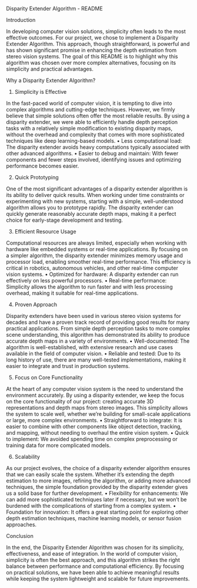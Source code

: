 Disparity Extender Algorithm - README

Introduction

In developing computer vision solutions, simplicity often leads to the most effective outcomes. For our project, we chose to implement a Disparity Extender Algorithm. This approach, though straightforward, is powerful and has shown significant promise in enhancing the depth estimation from stereo vision systems. The goal of this README is to highlight why this algorithm was chosen over more complex alternatives, focusing on its simplicity and practical advantages.

Why a Disparity Extender Algorithm?

1. Simplicity is Effective

In the fast-paced world of computer vision, it is tempting to dive into complex algorithms and cutting-edge techniques. However, we firmly believe that simple solutions often offer the most reliable results. By using a disparity extender, we were able to efficiently handle depth perception tasks with a relatively simple modification to existing disparity maps, without the overhead and complexity that comes with more sophisticated techniques like deep learning-based models.
	•	Less computational load: The disparity extender avoids heavy computations typically associated with other advanced algorithms.
	•	Easier to debug and maintain: With fewer components and fewer steps involved, identifying issues and optimizing performance becomes easier.

2. Quick Prototyping

One of the most significant advantages of a disparity extender algorithm is its ability to deliver quick results. When working under time constraints or experimenting with new systems, starting with a simple, well-understood algorithm allows you to prototype rapidly. The disparity extender can quickly generate reasonably accurate depth maps, making it a perfect choice for early-stage development and testing.

3. Efficient Resource Usage

Computational resources are always limited, especially when working with hardware like embedded systems or real-time applications. By focusing on a simpler algorithm, the disparity extender minimizes memory usage and processor load, enabling smoother real-time performance. This efficiency is critical in robotics, autonomous vehicles, and other real-time computer vision systems.
	•	Optimized for hardware: A disparity extender can run effectively on less powerful processors.
	•	Real-time performance: Simplicity allows the algorithm to run faster and with less processing overhead, making it suitable for real-time applications.

4. Proven Approach

Disparity extenders have been used in various stereo vision systems for decades and have a proven track record of providing good results for many practical applications. From simple depth perception tasks to more complex scene understanding, this algorithm has demonstrated its ability to produce accurate depth maps in a variety of environments.
	•	Well-documented: The algorithm is well-established, with extensive research and use cases available in the field of computer vision.
	•	Reliable and tested: Due to its long history of use, there are many well-tested implementations, making it easier to integrate and trust in production systems.

5. Focus on Core Functionality

At the heart of any computer vision system is the need to understand the environment accurately. By using a disparity extender, we keep the focus on the core functionality of our project: creating accurate 3D representations and depth maps from stereo images. This simplicity allows the system to scale well, whether we’re building for small-scale applications or large, more complex environments.
	•	Straightforward to integrate: It is easier to combine with other components like object detection, tracking, and mapping, without needing to overhaul the entire vision system.
	•	Quick to implement: We avoided spending time on complex preprocessing or training data for more complicated models.

6. Scalability

As our project evolves, the choice of a disparity extender algorithm ensures that we can easily scale the system. Whether it’s extending the depth estimation to more images, refining the algorithm, or adding more advanced techniques, the simple foundation provided by the disparity extender gives us a solid base for further development.
	•	Flexibility for enhancements: We can add more sophisticated techniques later if necessary, but we won’t be burdened with the complications of starting from a complex system.
	•	Foundation for innovation: It offers a great starting point for exploring other depth estimation techniques, machine learning models, or sensor fusion approaches.

Conclusion

In the end, the Disparity Extender Algorithm was chosen for its simplicity, effectiveness, and ease of integration. In the world of computer vision, simplicity is often the best approach, and this algorithm strikes the right balance between performance and computational efficiency. By focusing on practical solutions, we have been able to achieve meaningful results while keeping the system lightweight and scalable for future improvements.